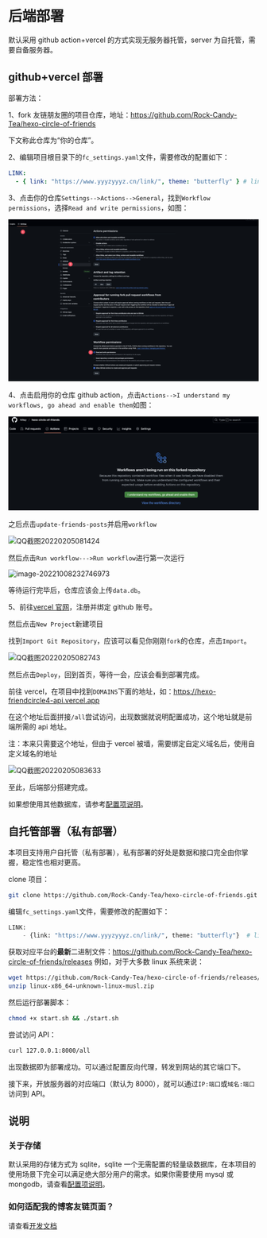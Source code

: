 # 后端部署

<!-- > 如果您不是第一次部署而是版本更新，旧版本有些配置可能已经不兼容，请以最新版本为准！版本更新方法见[版本更新](update) -->

默认采用 github action+vercel 的方式实现无服务器托管，server 为自托管，需要自备服务器。

## github+vercel 部署

部署方法：

1、fork 友链朋友圈的项目仓库，地址：https://github.com/Rock-Candy-Tea/hexo-circle-of-friends

下文称此仓库为“你的仓库”。

2、编辑项目根目录下的`fc_settings.yaml`文件，需要修改的配置如下：

```yaml
LINK:
  - { link: "https://www.yyyzyyyz.cn/link/", theme: "butterfly" } # link改为你的友链页地址，theme选择你的博客主题
```

3、点击你的仓库`Settings-->Actions-->General`，找到`Workflow permissions`，选择`Read and write permissions`，如图：

![actions权限修改.png](actions权限修改.png)

4、点击启用你的仓库 github action，点击`Actions-->I understand my workflows, go ahead and enable them`如图：

![启用actions.png](启用actions.png)

之后点击`update-friends-posts`并启用`workflow`

![QQ截图20220205081424](QQ截图20220205081424.png)

然后点击`Run workflow--->Run workflow`进行第一次运行

![image-20221008232746973](image-20221008232746973.png)

等待运行完毕后，仓库应该会上传`data.db`。

5、前往[vercel 官网](https://vercel.com/)，注册并绑定 github 账号。

然后点击`New Project`新建项目

找到`Import Git Repository`，应该可以看见你刚刚`fork`的仓库，点击`Import`。

![QQ截图20220205082743](QQ截图20220205082743.png)

然后点击`Deploy`，回到首页，等待一会，应该会看到部署完成。

前往 vercel，在项目中找到`DOMAINS`下面的地址，如：https://hexo-friendcircle4-api.vercel.app

在这个地址后面拼接`/all`尝试访问，出现数据就说明配置成功，这个地址就是前端所需的 api 地址。

注：本来只需要这个地址，但由于 vercel 被墙，需要绑定自定义域名后，使用自定义域名的地址

![QQ截图20220205083633](QQ截图20220205083633.png)

至此，后端部分搭建完成。

如果想使用其他数据库，请参考[配置项说明](settings.md)。

## 自托管部署（私有部署）

本项目支持用户自托管（私有部署），私有部署的好处是数据和接口完全由你掌握，稳定性也相对更高。

clone 项目：

```bash
git clone https://github.com/Rock-Candy-Tea/hexo-circle-of-friends.git
```

编辑`fc_settings.yaml`文件，需要修改的配置如下：

```python
LINK:
    - {link: "https://www.yyyzyyyz.cn/link/", theme: "butterfly"}  # link改为你的友链页地址，theme选择你的博客主题
```

获取对应平台的**最新**二进制文件：https://github.com/Rock-Candy-Tea/hexo-circle-of-friends/releases 例如，对于大多数 linux 系统来说：

```bash
wget https://github.com/Rock-Candy-Tea/hexo-circle-of-friends/releases/download/v6.0.1/linux-x86_64-unknown-linux-musl.zip
unzip linux-x86_64-unknown-linux-musl.zip
```

然后运行部署脚本：

```bash
chmod +x start.sh && ./start.sh
```

尝试访问 API：

```bash
curl 127.0.0.1:8000/all
```

出现数据即为部署成功。可以通过配置反向代理，转发到网站的其它端口下。

接下来，开放服务器的对应端口（默认为 8000），就可以通过`IP:端口`或`域名:端口`访问到 API。

## 说明

### 关于存储

默认采用的存储方式为 sqlite，sqlite 一个无需配置的轻量级数据库，在本项目的使用场景下完全可以满足绝大部分用户的需求。如果你需要使用 mysql 或 mongodb，请查看[配置项说明](settings.md)。

### 如何适配我的博客友链页面？

请查看[开发文档](developmentdoc.md?id=如何适配我的友链页面)
